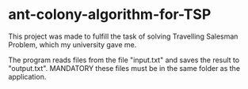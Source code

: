 # ant-colony-algorithm-for-TSP
This project was made to fulfill the task of solving Travelling Salesman Problem, which my university gave me.

The program reads files from the file "input.txt" and saves the result to "output.txt". MANDATORY these files must be in the same folder as the application.
